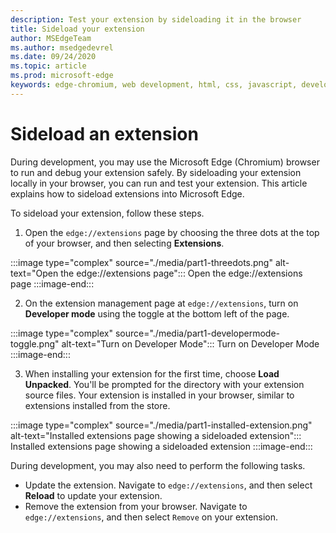 ```yaml
---
description: Test your extension by sideloading it in the browser
title: Sideload your extension 
author: MSEdgeTeam
ms.author: msedgedevrel
ms.date: 09/24/2020
ms.topic: article
ms.prod: microsoft-edge
keywords: edge-chromium, web development, html, css, javascript, developer, extensions
---
```


# Sideload an extension

During development, you may use the Microsoft Edge \(Chromium\) browser to run and debug your extension safely. By sideloading your extension locally in your browser, you can run and test your extension. This article explains how to sideload extensions into Microsoft Edge.

To sideload your extension, follow these steps.

1. Open the `edge://extensions` page by choosing the three dots at the top of your browser, and then selecting **Extensions**.

:::image type="complex" source="./media/part1-threedots.png" alt-text="Open the edge://extensions page":::
   Open the edge://extensions page
:::image-end:::

2. On the extension management page at `edge://extensions`, turn on **Developer mode** using the toggle at the bottom left of the page.

:::image type="complex" source="./media/part1-developermode-toggle.png" alt-text="Turn on Developer Mode":::
   Turn on Developer Mode
:::image-end:::

3. When installing your extension for the first time, choose **Load Unpacked**.  You'll be prompted for the directory with your extension source files.  Your extension is installed in your browser, similar to extensions installed from the store.  

:::image type="complex" source="./media/part1-installed-extension.png" alt-text="Installed extensions page showing a sideloaded extension":::
   Installed extensions page showing a sideloaded extension
:::image-end:::

During development, you may also need to perform the following tasks.
* Update the extension. Navigate to `edge://extensions`, and then select **Reload** to update your extension.  
* Remove the extension from your browser. Navigate to `edge://extensions`, and then select `Remove` on your extension.  

<!-- links -->  

[ArchiveExtensionGettingStartedPart1]: ./extension-source/extension-getting-started-part1.zip "Completed Extension Package Source for This Part | Microsoft Docs"  
